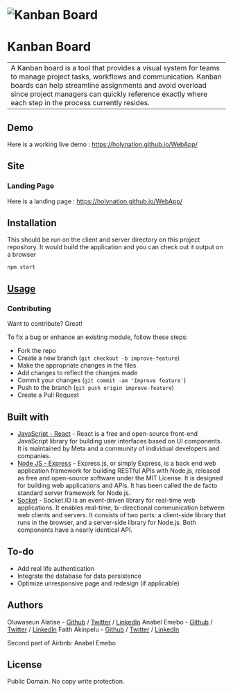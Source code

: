 # ![Kanban Board](https://images.app.goo.gl/1TwxzNLLqXonX2jXA)
# Kanban Board
<table>
<tr>
<td>
A Kanban board is a tool that provides a visual system for teams to manage project tasks, workflows and communication. Kanban boards can help streamline assignments and avoid overload since project managers can quickly reference exactly where each step in the process currently resides.
</td>
</tr>
</table>


## Demo
Here is a working live demo :  https://holynation.github.io/WebApp/


## Site

### Landing Page
Here is a landing page :  https://holynation.github.io/WebApp/



## Installation
This should be run on the client and server directory on this project repository. It would build the application and you can check out it output on a browser

    npm start


## [Usage](https://iharsh234.github.io/WebApp/) 

### Contributing
Want to contribute? Great!

To fix a bug or enhance an existing module, follow these steps:

- Fork the repo
- Create a new branch (`git checkout -b improve-feature`)
- Make the appropriate changes in the files
- Add changes to reflect the changes made
- Commit your changes (`git commit -am 'Improve feature'`)
- Push to the branch (`git push origin improve-feature`)
- Create a Pull Request 

## Built with 

- [JavaScript - React](https://reactjs.org) - React is a free and open-source front-end JavaScript library for building user interfaces based on UI components. It is maintained by Meta and a community of individual developers and companies.
- [Node JS - Express](https://expressjs.com) - Express.js, or simply Express, is a back end web application framework for building RESTful APIs with Node.js, released as free and open-source software under the MIT License. It is designed for building web applications and APIs. It has been called the de facto standard server framework for Node.js.
- [Socket](http://socket.io) - Socket.IO is an event-driven library for real-time web applications. It enables real-time, bi-directional communication between web clients and servers. It consists of two parts: a client-side library that runs in the browser, and a server-side library for Node.js. Both components have a nearly identical API.


## To-do
- Add real life authentication
- Integrate the database for data persistence
- Optimize unresponsive page and redesign (if applicable)

## Authors
Oluwaseun Alatise - [Github](https://github.com/holynation) / [Twitter](https://twitter.com/@Alat_oluwaseun) / [LinkedIn](https://www.linkedin.com/in/oluwaseun-alatise-008366139/)
Anabel Emebo - [Github](https://github.com/Annahillz) / [Twitter](https://twitter.com/@Annahillz1) / [LinkedIn](https://www.linkedin.com/in/anabel-emebo-5a02041b2/)
Faith Akinpelu - [Github](https://github.com/Murewaabigal/) / [Twitter](https://twitter.com/FaithAkinpelu2) / [LinkedIn](https://www.linkedin.com/in/akinpelu-faith-303580245)

Second part of Airbnb: Anabel Emebo
## License
Public Domain. No copy write protection. 
